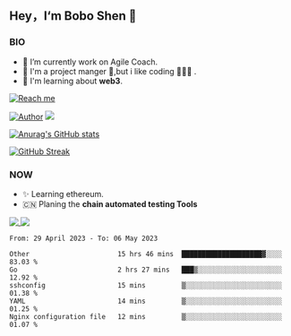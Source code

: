 ## Hey，I‘m Bobo Shen 👋

<!--
**shenyubo1982/shenyubo1982** is a ✨ _special_ ✨ repository because its `README.md` (this file) appears on your GitHub profile.
- 🤔 I’m looking for help with ...
- 💬 Ask me about ...
- 👯 I’m looking to collaborate on ...
- ⚡ Fun fact: ...
- 😄 Pronouns: ...


Here are some ideas to get you started:
-->

### BIO
- 🔭 I’m currently work on Agile Coach.
- 🌱 I'm a project manger 💼,but i like coding 👨🏻‍💻 .
- 🧠 I'm learning about **web3**.

[![Reach me](https://s2.loli.net/2022/06/12/vQyDIuP9HUq4p3R.png)](https://twitter.com/SHENYUBOBO)



[![Author](https://img.shields.io/badge/Author-shenyubo-blue "Author")](https://github.com/shenyubo1982 "Author")
![](https://komarev.com/ghpvc/?username=shenyubo1982&color=yellow)

[![Anurag's GitHub stats](https://github-readme-stats.vercel.app/api?username=shenyubo1982&show_icons=true&theme=onedark)](https://github.com/shenyubo1982)


[![GitHub Streak](https://github-readme-streak-stats.herokuapp.com?user=shenyubo1982&theme=onedark&hide_border=true&date_format=%5BY.%5Dn.j)](https://git.io/streak-stats)


### NOW
- ✨ Learning ethereum. 
- 🇨🇳 Planing the **chain automated testing Tools**

<a href="https://github.com/shenyubo1982/ethDemo" target="_blank">
  <img align="top" src="https://github-readme-stats.vercel.app/api/pin/?username=shenyubo1982&repo=ethDemo&theme=onedark" />
</a>
<a href="https://github.com/shenyubo1982/ethDemo" target="_blank">
 <img align="top" src="https://github-readme-stats.vercel.app/api/top-langs/?username=shenyubo1982&layout=compact&hide=javascript,html&theme=onedark" />
</a>

<!--START_SECTION:waka-->

```text
From: 29 April 2023 - To: 06 May 2023

Other                      15 hrs 46 mins  ████████████████████▓░░░░   83.03 %
Go                         2 hrs 27 mins   ███▒░░░░░░░░░░░░░░░░░░░░░   12.92 %
sshconfig                  15 mins         ▒░░░░░░░░░░░░░░░░░░░░░░░░   01.38 %
YAML                       14 mins         ▒░░░░░░░░░░░░░░░░░░░░░░░░   01.25 %
Nginx configuration file   12 mins         ▒░░░░░░░░░░░░░░░░░░░░░░░░   01.07 %
```

<!--END_SECTION:waka-->

